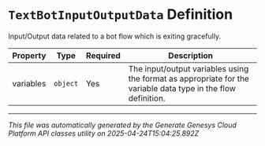 # `TextBotInputOutputData` Definition

Input/Output data related to a bot flow which is exiting gracefully.

| Property | Type | Required | Description |
|----------|------|----------|-------------|
| variables | `object` | Yes | The input/output variables using the format as appropriate for the variable data type in the flow definition. |

---

*This file was automatically generated by the Generate Genesys Cloud Platform API classes utility on 2025-04-24T15:04:25.892Z*